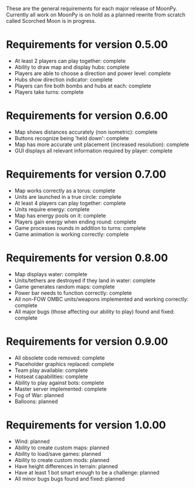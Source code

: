 These are the general requirements for each major release of MoonPy. Currently all work on MoonPy is on hold as a planned rewrite from scratch called Scorched Moon is in progress.

# Requirements for version 0.5.00 #

  * At least 2 players can play together: complete
  * Ability to draw map and display hubs: complete
  * Players are able to choose a direction and power level: complete
  * Hubs show direction indicator: complete
  * Players can fire both bombs and hubs at each: complete
  * Players take turns: complete

# Requirements for version 0.6.00 #

  * Map shows distances accurately (non isometric): complete
  * Buttons recognize being 'held down': complete
  * Map has more accurate unit placement (increased resolution): complete
  * GUI displays all relevant information required by player: complete

# Requirements for version 0.7.00 #

  * Map works correctly as a torus: complete
  * Units are launched in a true circle: complete
  * At least 4 players can play together: complete
  * Units require energy: complete
  * Map has energy pools on it: complete
  * Players gain energy when ending round: complete
  * Game processes rounds in addition to turns: complete
  * Game animation is working correctly: complete

# Requirements for version 0.8.00 #

  * Map displays water: complete
  * Units/tethers are destroyed if they land in water: complete
  * Game generates random maps: complete
  * Power bar needs to function correctly: complete
  * All non-FOW OMBC units/weapons implemented and working correctly: complete
  * All major bugs (those affecting our ability to play) found and fixed: complete

# Requirements for version 0.9.00 #
  * All obsolete code removed: complete
  * Placeholder graphics replaced: complete
  * Team play available: complete
  * Hotseat capabilities: complete
  * Ability to play against bots: complete
  * Master server implemented: complete
  * Fog of War: planned
  * Balloons: planned

# Requirements for version 1.0.00 #

  * Wind: planned
  * Ability to create custom maps: planned
  * Ability to load/save games: planned
  * Ability to create custom mods: planned
  * Have height differences in terrain: planned
  * Have at least 1 bot smart enough to be a challenge: planned
  * All minor bugs bugs found and fixed: planned